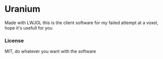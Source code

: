 # Uranium
Made with LWJGL
this is the client software for my failed attempt at a voxel, hope it's usefull for you

### License
MIT, do whatever you want with the software
